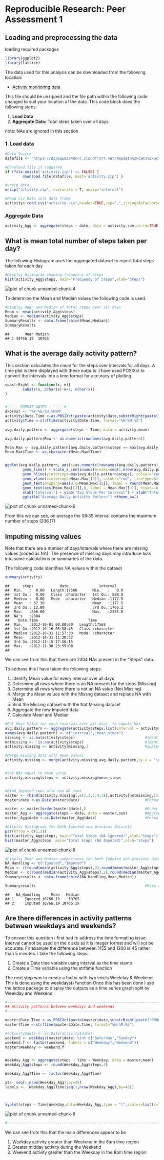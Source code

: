 # Reproducible Research: Peer Assessment 1

## Loading and preprocessing the data

loading required packages

```r
library(ggplot2)
library(lattice)
```

The data used for this analysis can be downloaded from the following location:

* [Activity monitoring data](https://d396qusza40orc.cloudfront.net/repdata%2Fdata%2Factivity.zip)

This file should be unzipped and the file path within the following code changed to suit your location of the data.
This code block does the following steps:

1. **Load Data**
2. **Aggregate Data:** Total steps taken over all days

note: NAs are ignored in this section

### 1. Load data

```r
#Data Source
datafile <- 'https://d396qusza40orc.cloudfront.net/repdata%2Fdata%2Factivity.zip'

#Download file if required
if (file.exists('activity.zip') == FALSE) {
        download.file(datafile, dest='activity.zip') }

#unzip data
unzip("activity.zip", overwrite = T, unzip="internal")

#Read csv Data into data frame
activity<-read.csv("activity.csv",header=TRUE,sep=",",stringsAsFactors=FALSE,strip.white = TRUE)
```
### Aggregate Data

```r
activity_Agg <- aggregate(steps ~ date, data = activity,sum,na.rm=TRUE)
```

## What is mean total number of steps taken per day?  

The following Histogram uses the aggregated dataset to report total steps taken for each day


```r
#Display Histogram showing frequency of Steps
hist(activity_Agg$steps, main="Frequency of Steps",xlab="Steps")
```

![plot of chunk unnamed-chunk-4](figure/unnamed-chunk-4-1.png) 

To determine the Mean and Median values the following code is used.

```r
#Display Mean and Median of total steps over all days
Mean <- mean(activity_Agg$steps)
Median <- median(activity_Agg$steps)
SummaryResults <- data.frame(cbind(Mean,Median))
SummaryResults
```

```
##       Mean Median
## 1 10766.19  10765
```

## What is the average daily activity pattern?  

This section calculates the mean for the steps over intervals for all days. A time plot is then displayed with these outputs.
I have used POSIXct to convert the intervals into a time format for accuracy of plotting.

```r
substrRight <- function(x, n){
        substr(x, nchar(x)-n+1, nchar(x))
}


#----- FORMAT DATES -------#
dFormat <- "%Y-%m-%d %H%M"
activity$Date.Time <-as.POSIXct(paste(activity$date,substrRight(paste("0000",activity$interval,sep=""),4)), format=dFormat)
activity$Time <-strftime(activity$Date.Time, format="%H:%M:%S")
        
avg.daily.pattern <- aggregate(steps ~ Time, data = activity,mean)

avg.daily.pattern$Row <- as.numeric(rownames(avg.daily.pattern))

Mean.Max <- avg.daily.pattern[avg.daily.pattern$steps == max(avg.daily.pattern$steps),]
Mean.Max$Time <- as.character(Mean.Max$Time)


ggplot(avg.daily.pattern, aes(x=as.numeric(rownames(avg.daily.pattern)), y=steps)) +
        geom_line() + scale_x_continuous(breaks=seq(1,nrow(avg.daily.pattern),by=48), labels=avg.daily.pattern$Time[seq(1,nrow(avg.daily.pattern),by=48)]) +
        geom_hline(yintercept=max(avg.daily.pattern$steps), colour="red", linetype=5) +
        geom_vline(xintercept=Mean.Max[[3]], colour="red", linetype=5) +
        geom_text(mapping=aes(0,y=Mean.Max[[2]], label = round(Mean.Max[[2]],2),hjust=-0.2, vjust=-0.5),size = 3) +
        geom_text(aes(Mean.Max[[3]],0, label = Mean.Max[[1]], hjust=-0.2),size = 3) +
        xlab("Interval") + ylab("Avg Steps Per Interval") + xlab("Interval") +
        ggtitle("Average Daily Activity Pattern") +theme_bw()
```

![plot of chunk unnamed-chunk-6](figure/unnamed-chunk-6-1.png) 

From this we can see, on average the 08:35 interval contains the maximum number of steps (206.17)

## Imputing missing values  

Note that there are a number of days/intervals where there are missing values (coded as NA). The presence of missing days may introduce bias into some calculations or summaries of the data.

The following code identifies NA values within the dataset

```r
summary(activity)
```

```
##      steps            date              interval     
##  Min.   :  0.00   Length:17568       Min.   :   0.0  
##  1st Qu.:  0.00   Class :character   1st Qu.: 588.8  
##  Median :  0.00   Mode  :character   Median :1177.5  
##  Mean   : 37.38                      Mean   :1177.5  
##  3rd Qu.: 12.00                      3rd Qu.:1766.2  
##  Max.   :806.00                      Max.   :2355.0  
##  NA's   :2304                                        
##    Date.Time                       Time          
##  Min.   :2012-10-01 00:00:00   Length:17568      
##  1st Qu.:2012-10-16 05:58:45   Class :character  
##  Median :2012-10-31 11:57:30   Mode  :character  
##  Mean   :2012-10-31 11:30:52                     
##  3rd Qu.:2012-11-15 17:56:15                     
##  Max.   :2012-11-30 23:55:00                     
## 
```

We can see from this that there are 2304 NAs present in the "Steps" data.

To address this I have taken the following steps:

1. Identify Mean value for every interval over all days
2. Determine all rows where there is an NA present for the steps (Missing)
3. Determine all rows where there is not an NA value (Not Missing)
4. Merge the Mean values with the Missng dataset and replace NA with Mean
5. Bind the Missing dataset with the Not Missing dataset
6. Aggregate the new Imputed data
7. Calculate Mean and Median


```r
#Get Mean Value for each interval over all days  to impute NAs
avg.daily.pattern <- aggregate(activity$steps,list(interval = activity$interval),FUN=mean,na.rm=TRUE)
names(avg.daily.pattern) <- c("interval","mean_steps")
missing <- is.na(activity$steps)                                #Identify NAs
notmissing <- !is.na(activity$steps)                            #Identify non NAs
activity.missing <- activity[missing,]                          #Subset data for NAs

#Merge missing data with mean values
activity.missing <- merge(activity.missing,avg.daily.pattern,by.x = "interval",by.y = "interval")


#Set NAs equal to mean value
activity.missing$steps <- activity.missing$mean_steps


#Bind imputed rows with non NA rows
master <- rbind(activity.missing[,c(2,3,1,4,5)],activity[notmissing,])
master$date <-as.Date(master$date)                              #FormatDate

master <- master[order(master$date),]                           #Order data by date
master_Agg <- aggregate(steps ~ date, data = master,sum)        #Aggregate (Total) data step over date
master_Agg$date <-as.Date(master_Agg$date)                      #FormatDate

#Display Histograms for both Imputed and previous datasets
par(mfrow = c(1,2))
hist(activity_Agg$steps, main="Total Steps (NA Ignored)",xlab="Steps")
hist(master_Agg$steps, main="Total Steps (NA Imputed)",xlab="Steps") 
```

![plot of chunk unnamed-chunk-8](figure/unnamed-chunk-8-1.png) 

```r
#Display Mean and Median comparisons for both Imputed and previous datasets
NA_Handling <- c("Ignored","Imputed")
Mean <- c(round(mean(activity_Agg$steps),2),round(mean(master_Agg$steps),2))
Median <- c(round(median(activity_Agg$steps),2),round(median(master_Agg$steps),2))
Summaryresults <- data.frame(cbind(NA_Handling,Mean,Median))

Summaryresults                                                  #View results
```

```
##   NA_Handling     Mean   Median
## 1     Ignored 10766.19    10765
## 2     Imputed 10766.19 10766.19
```


## Are there differences in activity patterns between weekdays and weekends?

To answer this question I first had to address the time formating issue. Interval cannot be used on the x axis as it is integer format and will not be accurate. Fir example the difference between 1155 and 1200 is 45 rather than 5 minutes. I take the following steps:

1. Create a Date time variable using interval as the time stamp
2. Create a Time variable using the strftime function

The next step was to create a factor with two levels Weekday & Weekend. This is done using the weekdays() function
Once this has been done I use the lattice package to display the outputs as a time series graph split by Weekday and Weekend



```r
#----------------------------------------------------------------------------------------------------------
## Activity patterns between weekdays and weekends
#----------------------------------------------------------------------------------------------------------

master$Date.Time <-as.POSIXct(paste(master$date,substrRight(paste("0000",master$interval,sep=""),4)), format=dFormat)
master$Time <-strftime(master$Date.Time, format="%H:%M:%S")

#activity$date <- as.Date(activity$date)
weekend <- weekdays(master$date) %in% c("Saturday","Sunday")
weekend.f <- factor(weekend, labels = c("Weekday","Weekend"))
master$Weekday <- weekend.f


Weekday_Agg <- aggregate(steps ~ Time + Weekday, data = master,mean)
Weekday_Agg$steps <- round(Weekday_Agg$steps,4)

Weekday_Agg$Time <- factor(Weekday_Agg$Time)

at<- seq(1,nrow(Weekday_Agg),by=48)
labels <-  Weekday_Agg$Time[seq(1,nrow(Weekday_Agg),by=48)]



xyplot(steps ~ Time|Weekday,data=Weekday_Agg,type = "l",scales=list(x=list(at=at,labels=labels)),layout= c(1,2))
```

![plot of chunk unnamed-chunk-9](figure/unnamed-chunk-9-1.png) 

```r
#----------------------------------------------------------------------------------------------------------
```

We can see from this that the main differences appear to be 

1. Weekday activity greater than Weekend in the 8am time region
2. Greater midday activity during the Weekend
3. Weekend activity greater than the Weekday in the 8pm time region
